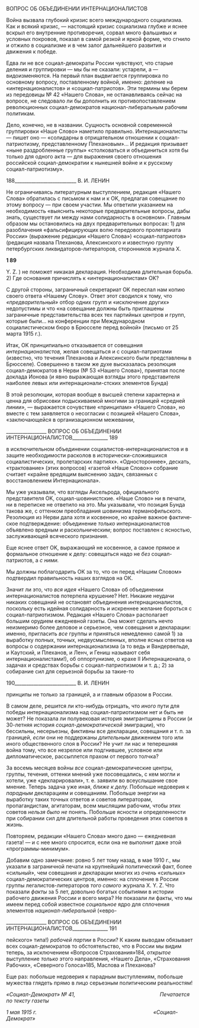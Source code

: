 ВОПРОС ОБ ОБЪЕДИНЕНИИ ИНТЕРНАЦИОНАЛИСТОВ

Война вызвала глубокий кризис всего международного социализма. Как и всякий кризис, — настоящий кризис социализма глубже и яснее вскрыл его внутренние проти­воречия, сорвал много фальшивых и условных покровов, показал в самой резкой и яр­кой форме, что сгнило и отжило в социализме и в чем залог дальнейшего развития и движения к победе.

Едва ли не все социал-демократы России чувствуют, что старые деления и группи­ровки — мы бы не сказали: устарели, а — видоизменяются. На первый план выдвигает­ся группировка по основному вопросу, поставленному войной, именно: деление на «интернационалистов» и «социал-патриотов». Эти термины мы берем из передовицы № 42 «Нашего Слова», не останавливаясь сейчас на вопросе, не следовало ли бы до­полнить их противопоставлением революционных социал-демократов национал-либеральным рабочим политикам.

Дело, конечно, не в названии. Сущность основной современной группировки «Наше Слово» наметило правильно. Интернационалисты — пишет оно — «солидарны в отри­цательном отношении к социал-патриотизму, представленному Плехановым»... И ре­дакция призывает «ныне раздробленные группы» «столковаться и объединиться хотя бы только для одного акта — для выражения своего отношения российской социал-демократии к нынешней войне и к русскому социал-патриотизму».

  

188__________________________ В. И. ЛЕНИН

Не ограничиваясь литературным выступлением, редакция «Нашего Слова» обрати­лась с письмом к нам и к OK, предлагая совещание по этому вопросу — при своем уча­стии. Мы ответили указанием на необходимость «выяснить некоторые предваритель­ные вопросы, дабы знать, существует ли между нами солидарность в основном». Глав­ным образом мы остановились на двух предварительных вопросах: 1) для разоблачения «фальсифицирующих волю передового пролетариата России» (выражение редакции «Нашего Слова») «социал-патриотов» (редакция назвала Плеханова, Алексинского и известную группу петербургских ликвидаторов-литераторов, сторонников журнала X.

**1 89**

Y. Z. ) не поможет никакая декларация. Необходима длительная борьба. 2) Где осно­вания причислять к «интернационалистам» OK?

С другой стороны, заграничный секретариат OK переслал нам копию своего ответа «Нашему Слову». Ответ этот сводился к тому, что _«предварительный»_ отбор одних групп и «исключение других» недопустимы и что «на совещание должны быть при­глашены заграничные представительства всех тех партийных центров и групп, которые были... на конференции при Международном социалистическом бюро в Брюсселе пе­ред войной» (письмо от 25 марта 1915 г.).

Итак, OK принципиально отказывается от совещания _интернационалистов,_ желая совещаться и с социал-патриотами (известно, что течения Плеханова и Алексинского были представлены в Брюсселе). Совершенно в таком же духе высказалась резолюция социал-демократов в Нерви (№ 53 «Нашего Слова»), принятая после доклада Ионова (и явно выражающая взгляды этого представителя наиболее левых или интернационали-стских элементов Бунда)

В этой резолюции, которая вообще в высшей степени характерна и ценна для обри­совки подыскиваемой многими за границей «средней линии», — выражается сочувст­вие «принципам» «Нашего Слова», но вместе с тем заявляется о несогласии с позицией «Нашего Слова», «заключающейся в организационном межевании,

  

_________________ ВОПРОС ОБ ОБЪЕДИНЕНИИ ИНТЕРНАЦИОНАЛИСТОВ_______________ 189

в исключительном объединении социалистов-интернационалистов и в защите необхо­димости расколов в исторически-сложившихся социалистических, пролетарских парти­ях». «Одностороннее», дескать, «трактование» (этих вопросов) «газетой «Наше Сло­во»» собрание считает «крайне вредящим выяснению задач, связанных с восстановле­нием Интернационала».

Мы уже указывали, что взгляды Аксельрода, официального представителя OK, соци­ал-шовинистские. «Наше Слово» ни в печати, ни в переписке не ответило на это. Мы указывали, что позиция Бунда такова же, с оттенком преобладания шовинизма герма­нофильского. Резолюция из Нерви дала хотя и косвенное, но крайне важное фактиче­ское подтверждение: объединение _только_ интернационалистов объявлено вредным и раскольническим; вопрос поставлен с ясностью, заслуживающей всяческого признания.

Еще яснее ответ OK, выражающий не косвенное, а самое прямое и формальное от­ношение к делу: совещаться надо не _без_ социал-патриотов, а _с ними._

Мы должны поблагодарить OK за то, что он перед «Нашим Словом» подтвердил правильность наших взглядов на ОК.

Значит ли это, что _вся идея_ «Нашего Слова» об объединении интернационалистов потерпела крушение? Нет. Никакие неудачи никаких совещаний не остановят объеди­нения интернационалистов, поскольку есть идейная солидарность и искреннее желание бороться с социал-патриотизмом. Редакция «Нашего Слова» располагает большим ору­дием ежедневной газеты. Она может сделать нечто неизмеримо более деловое и серьез­ное, чем совещания и декларации: именно, пригласить _все_ группы и приняться немед­ленно самой 1) за выработку полных, точных, недвусмысленных, вполне ясных ответов на вопросы о содержании интернационализма (а то ведь и Вандервельде, и Каутский, и Плеханов, и Ленч, и Гениш называют себя интернационалистами!), об оппортунизме, о крахе II Интернационала, о задачах и средствах борьбы с социал-патриотизмом и т. д.; 2) за собирание сил для серьезной борьбы за такие-то

  

190__________________________ В. И. ЛЕНИН

принципы не только за границей, а и главным образом в России.

В самом деле, решится ли кто-нибудь отрицать, что _иного_ пути для победы интерна­ционализма над социал-патриотизмом нет и быть не может? Не показала ли полувеко­вая история эмигрантщины в России (и 30-летняя история _социал-демократической_ эмиграции), что бессильны, несерьезны, фиктивны все декларации, совещания и т. п. за границей, _если_ они не поддержаны _длительным_ движением того или иного обществен­ного слоя в России? Не учит ли нас и теперешняя война тому, что все незрелое или подгнившее, условное или дипломатическое, рассыплется прахом от первого толчка?

За восемь месяцев войны _все_ социал-демократические центры, группы, течения, от­тенки мнений уже посовещались, с кем могли и хотели, уже «декларировали», т. е. зая­вили во всеуслышание свое мнение. Теперь задача уже иная, _ближе к делу._ Побольше недоверия к _парадным_ декларациям и совещаниям. Побольше энергии на выработку таких точных ответов и советов литераторам, пропагандистам, агитаторам, всем мыс­лящим рабочим, чтобы этих советов _нельзя было не_ понять. Побольше ясности и опре­деленности при собирании сил для длительной работы проведения этих советов в жизнь.

Повторяем, редакции «Нашего Слова» много дано — ежедневная газета! — и с нее много спросится, если она не выполнит даже этой «программы-минимум».

Добавим одно замечание: ровно 5 лет тому назад, в мае 1910 г., мы указали в загра­ничной печати на крупнейший политический факт, более «сильный», чем совещания и декларации многих из _очень_ «сильных» социал-демократических центров, именно: на сплочение в России группы легалистов-литераторов _того самого_ журнала Χ. Υ. Ζ. Что показали _факты_ за 5 лет, довольно богатых событиями в истории рабочего движения России и всего мира? Не показали ли факты, что мы имеем перед собой известное _со­циальное_ ядро для сплочения элементов _национал-либеральной_ («евро-

  

_________________ ВОПРОС ОБ ОБЪЕДИНЕНИИ ИНТЕРНАЦИОНАЛИСТОВ_______________ 191

пейского» типа!) _рабочей партии_ в России? К каким выводам обязывает всех социал-демократов то обстоятельство, что в России мы видим теперь, за исключением «Вопро­сов Страхования»184, _открытое_ выступление _только_ этого направления, «Нашего Де­ла», «Страхования Рабочих», «Северного Голоса»185, Маслова и Плеханова?

Еще раз: побольше недоверия к парадным выступлениям, побольше мужества гля­деть прямо в лицо серьезным политическим реальностям!

_«Социал-Демократ» № 41,                                                          Печатается по тексту газеты_

_1 мая 1915 г.                                                                                «Социал-Демократ»_